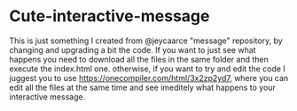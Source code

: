 # Cute-interactive-message
This is just something I created from @jeycaarce "message" repository, by changing and upgrading a bit the code.
If you want to just see what happens you need to download all the files in the same folder and then execute the index.html one.
otherwise, if you want to try and edit the code I juggest you to use https://onecompiler.com/html/3x2zp2yd7, where you can edit all the files at the same time and see imeditely what happens to your interactive message.
